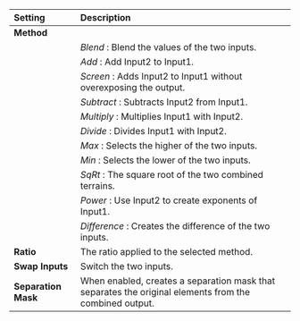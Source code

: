 | Setting             | Description                                                                                            |
| :------------------ | :----------------------------------------------------------------------------------------------------- |
| **Method**          |
|                     | *Blend* : Blend the values of the two inputs.                                                          |
|                     | *Add* : Add Input2 to Input1.                                                                          |
|                     | *Screen*  : Adds Input2 to Input1 without overexposing the output.                                     |
|                     | *Subtract*  : Subtracts Input2 from Input1.                                                            |
|                     | *Multiply*  : Multiplies Input1 with Input2.                                                           |
|                     | *Divide*  : Divides Input1 with Input2.                                                                |
|                     | *Max*  : Selects the higher of the two inputs.                                                         |
|                     | *Min*  : Selects the lower of the two inputs.                                                          |
|                     | *SqRt*  : The square root of the two combined terrains.                                                |
|                     | *Power* : Use Input2 to create exponents of Input1.                                                    |
|                     | *Difference* : Creates the difference of the two inputs.                                               |
| **Ratio**           | The ratio applied to the selected method.                                                              |
| **Swap Inputs**     | Switch the two inputs.                                                                                 |
| **Separation Mask** | When enabled, creates a separation mask that separates the original elements from the combined output. |
